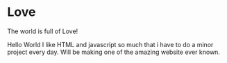 # Love
The world is full of Love!

Hello World
I like HTML and javascript so much that i have to do a minor project every day.
Will be making one of the amazing website ever known.
